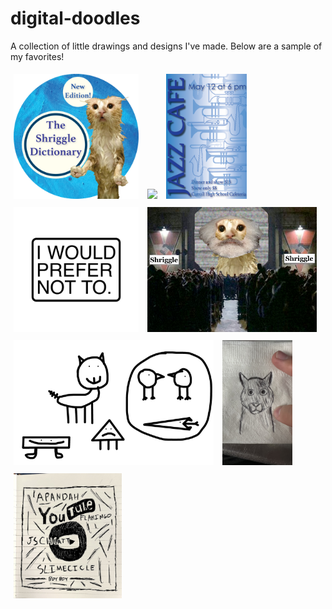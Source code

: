 # digital-doodles
A collection of little drawings and designs I've made. Below are a sample of my favorites!

<p align="left">
  <img src="Drawings/Dictionary%20Logo%20Final.png" height="200" style="margin: 5px;">
  <img src="Drawings/AllenElliotCoverDesignPs%20Final.png" height="200" style="margin: 5px;">
  <img src="Drawings/AllenElliot%20Performance%20Poster%20Final.png" height="200" style="margin: 5px;">
  <img src="Drawings/I%20WOULD%20PREFER%20NOT%20TO..png" height="200" style="margin: 5px;">
  <img src="Drawings/Cat%20Marx.png" height="200" style="margin: 5px;">
  <img src="Drawings/IMG_1105.png" height="200" style="margin: 5px;">
  <img src="Drawings/83A06934-AC4F-40CD-8F76-6F3239B45C72_1_102_a.png" height="200" style="margin: 5px;">
  <img src="Drawings/5FB10A5E-2F2C-49B6-8A31-C1EA4D9EB10C_1_102_a.png" height="200" style="margin: 5px;">
</p>
